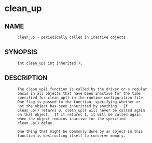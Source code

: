 # clean_up
## NAME
          clean_up - periodically called in inactive objects

## SYNOPSIS
          int clean_up( int inherited );

## DESCRIPTION
          The clean_up() function is called by the driver on a regular
          basis in all objects that have been inactive for the time
          specified for clean_up() in the runtime configuration file.
          One flag is passed to the function, specifying whether or
          not the object has been inheritted by anything.  If
          clean_up() returns 0, clean_up() will never be called again
          on that object.  If it returns 1, it will be called again
          when the object remains inactive for the specified
          clean_up() delay.

          One thing that might be commonly done by an object in this
          function is destructing itself to conserve memory.
